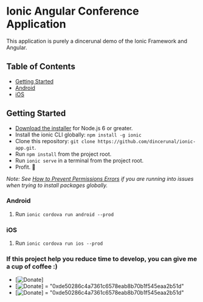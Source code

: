 # Ionic Angular Conference Application

This application is purely a dincerunal demo of the Ionic Framework and Angular.

## Table of Contents
- [Getting Started](#getting-started)
- [Android](#android)
- [iOS](#ios)


## Getting Started

* [Download the installer](https://nodejs.org/) for Node.js 6 or greater.
* Install the ionic CLI globally: `npm install -g ionic`
* Clone this repository: `git clone https://github.com/dincerunal/ionic-app.git`.
* Run `npm install` from the project root.
* Run `ionic serve` in a terminal from the project root.
* Profit. :tada:

_Note: See [How to Prevent Permissions Errors](https://docs.npmjs.com/getting-started/fixing-npm-permissions) if you are running into issues when trying to install packages globally._



### Android

1. Run `ionic cordova run android --prod`

### iOS

1. Run `ionic cordova run ios --prod`




### If this project help you reduce time to develop, you can give me a cup of coffee :)

* [![Donate](https://img.shields.io/keybase/btc/1LA3mPWXY8JSBcP6juSbcwzizxALuU5Ej6)] 
* [![Donate](https://img.shields.io/badge/Donate-Ethereum-green.svg)] = "0xde50286c4a7361c6578eab8b70b1f545eaa2b51d"
* [![Donate](https://img.shields.io/badge/Donate-Tether-green.svg)]   = "0xde50286c4a7361c6578eab8b70b1f545eaa2b51d"

